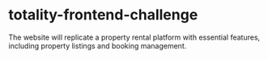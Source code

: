 # totality-frontend-challenge
The website will replicate a property rental platform with essential features, including property listings and booking management.
